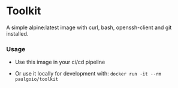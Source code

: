# Toolkit

A simple alpine:latest image with curl, bash, openssh-client and git installed.

### Usage

* Use this image in your ci/cd pipeline

* Or use it locally for development with: ```docker run -it --rm paulgoio/toolkit```
